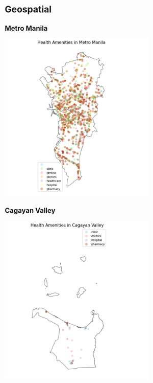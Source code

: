 # Geospatial

## Metro Manila
<img src="/img/Metro Manila.png">

## Cagayan Valley
<img src="/img/Cagayan Valley.png">
